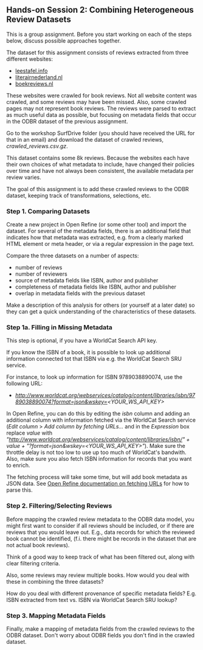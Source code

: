 ## Hands-on Session 2: Combining Heterogeneous Review Datasets

This is a group assignment. Before you start working on each of the steps below, discuss possible approaches together. 

The dataset for this assignment consists of reviews extracted from three different websites:

- [leestafel.info](http://leestafel.info/)
- [literairnederland.nl](https://www.literairnederland.nl/category/recensies/)
- [boekreviews.nl](http://www.boekreviews.nl/)

These websites were crawled for book reviews. Not all website content was crawled, and some reviews may have been missed. Also, some crawled pages may not represent book reviews. The reviews were parsed to extract as much useful data as possible, but focusing on metadata fields that occur in the ODBR dataset of the previous assignment.

Go to the workshop SurfDrive folder (you should have received the URL for that in an email) and download the dataset of crawled reviews, *crawled_reviews.csv.gz*.

This dataset contains some 8k reviews. Because the websites each have their own choices of what metadata to include, have changed their policies over time and have not always been consistent, the available metadata per review varies. 

The goal of this assignment is to add these crawled reviews to the ODBR dataset, keeping track of transformations, selections, etc.

### Step 1. Comparing Datasets

Create a new project in Open Refine (or some other tool) and import the dataset. For several of the metadata fields, there is an additional field that indicates how that metadata was extracted, e.g. from a clearly marked HTML element or meta header, or via a regular expression in the page text. 

Compare the three datasets on a number of aspects:

- number of reviews
- number of reviewers
- source of metadata fields like ISBN, author and publisher
- completeness of metadata fields like ISBN, author and publisher
- overlap in metadata fields with the previous dataset

Make a description of this analysis for others (or yourself at a later date) so they can get a quick understanding of the characteristics of these datasets.

### Step 1a. Filling in Missing Metadata

This step is optional, if you have a WorldCat Search API key.

If you know the ISBN of a book, it is possible to look up additional information connected tot that ISBN via e.g. the WorldCat Search SRU service. 

For instance, to look up information for ISBN 9789038890074, use the following URL:

- *http://www.worldcat.org/webservices/catalog/content/libraries/isbn/9789038890074?format=json&wskey=<YOUR_WS_API_KEY>*

In Open Refine, you can do this by editing the *isbn* column and adding an additional column with information fetched via the WorldCat Search service (*Edit column* > *Add column by fetching URLs...* and in the *Expression* box replace *value* with *"http://www.worldcat.org/webservices/catalog/content/libraries/isbn/" + value + "?format=json&wskey=<YOUR_WS_API_KEY>"*). Make sure the throttle delay is not too low to use up too much of WorldCat's bandwith. Also, make sure you also fetch ISBN information for records that you want to enrich. 

The fetching process will take some time, but will add book metadata as JSON data. See [Open Refine documentation on fetching URLs](https://github.com/OpenRefine/OpenRefine/wiki/Fetching-URLs-From-Web-Services) for how to parse this.

### Step 2. Filtering/Selecting Reviews

Before mapping the crawled review metadata to the ODBR data model, you might first want to consider if all reviews should be included, or if there are reviews that you would leave out. E.g., data records for which the reviewed book cannot be identified, (f.i. there might be records in the dataset that are not actual book reviews).

Think of a good way to keep track of what has been filtered out, along with clear filtering criteria.

Also, some reviews may review multiple books. How would you deal with these in combining the three datasets?

How do you deal with different provenance of specific metadata fields? E.g. ISBN extracted from text vs. ISBN via WorldCat Search SRU lookup?

### Step 3. Mapping Metadata Fields

Finally, make a mapping of metadata fields from the crawled reviews to the ODBR dataset. Don't worry about ODBR fields you don't find in the crawled dataset. 



